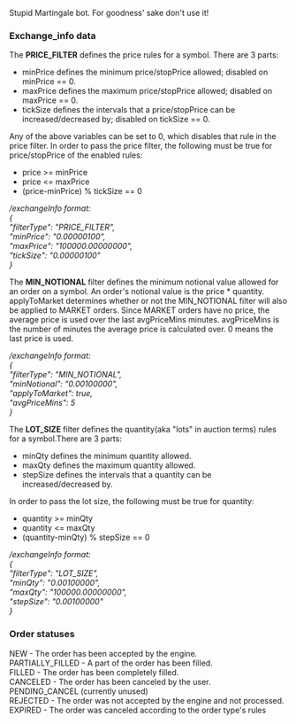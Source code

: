 
Stupid Martingale bot. For goodness' sake don't use it!

### Exchange_info data

The **PRICE_FILTER** defines the price rules for a symbol. There are 3 parts:
*   minPrice defines the minimum price/stopPrice allowed; disabled on minPrice == 0.
*   maxPrice defines the maximum price/stopPrice allowed; disabled on maxPrice == 0.
*   tickSize defines the intervals that a price/stopPrice can be increased/decreased by; disabled on tickSize == 0.

Any of the above variables can be set to 0, which disables that rule in the price filter. In order to pass the price filter, the following must be true for price/stopPrice of the enabled rules:
*   price >= minPrice
*   price <= maxPrice
*   (price-minPrice) % tickSize == 0

_/exchangeInfo format:_\
_{\
  "filterType": "PRICE_FILTER",\
  "minPrice": "0.00000100",\
  "maxPrice": "100000.00000000",\
  "tickSize": "0.00000100"\
}_

The **MIN_NOTIONAL** filter defines the minimum notional value allowed for an order on a symbol. An order's notional value is the price * quantity. applyToMarket determines whether or not the MIN_NOTIONAL filter will also be applied to MARKET orders. Since MARKET orders have no price, the average price is used over the last avgPriceMins minutes. avgPriceMins is the number of minutes the average price is calculated over. 0 means the last price is used.

_/exchangeInfo format:_\
_{\
  "filterType": "MIN_NOTIONAL",\
  "minNotional": "0.00100000",\
  "applyToMarket": true,\
  "avgPriceMins": 5\
}_


The **LOT_SIZE** filter defines the quantity(aka "lots" in auction terms) rules for a symbol.There are 3 parts:
*   minQty defines the minimum quantity allowed.
*   maxQty defines the maximum quantity allowed.
*   stepSize defines the intervals that a quantity can be increased/decreased by.

In order to pass the lot size, the following must be true for quantity:
*   quantity >= minQty
*   quantity <= maxQty
*   (quantity-minQty) % stepSize == 0

_/exchangeInfo format:_\
_{\
  "filterType": "LOT_SIZE",\
  "minQty": "0.00100000",\
  "maxQty": "100000.00000000",\
  "stepSize": "0.00100000"\
}_

### Order statuses
NEW - The order has been accepted by the engine.\
PARTIALLY_FILLED - A part of the order has been filled.\
FILLED - The order has been completely filled.\
CANCELED - The order has been canceled by the user.\
PENDING_CANCEL (currently unused)\
REJECTED - The order was not accepted by the engine and not processed.\
EXPIRED - The order was canceled according to the order type's rules